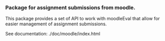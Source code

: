 ### Package for assignment submissions from moodle.

This package provides a set of API to work with moodleEval that allow for easier management of assignment submissions.

See documentation: ./doc/moodle/index.html

